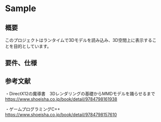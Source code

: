 # Sample

## 概要
このプロジェクトはランタイムで3Dモデルを読み込み、3D空間上に表示することを目的としています。

## 要件、仕様


## 参考文献
・DirectX12の魔導書　3Dレンダリングの基礎からMMDモデルを踊らせるまで
https://www.shoeisha.co.jp/book/detail/9784798161938

・ゲームプログラミングC++
https://www.shoeisha.co.jp/book/detail/9784798157610
